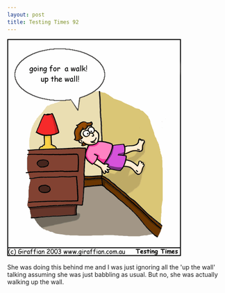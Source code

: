 ```yaml
---
layout: post
title: Testing Times 92
---
```

<img src="/images/tt0092.png">

She was doing this behind me and I was just ignoring all the 'up the wall' talking assuming she was just babbling as usual. But no, she was actually walking up the wall. 